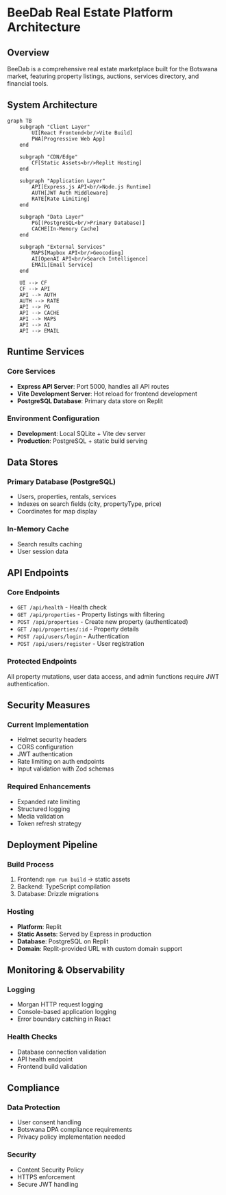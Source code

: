 
# BeeDab Real Estate Platform Architecture

## Overview
BeeDab is a comprehensive real estate marketplace built for the Botswana market, featuring property listings, auctions, services directory, and financial tools.

## System Architecture

```mermaid
graph TB
    subgraph "Client Layer"
        UI[React Frontend<br/>Vite Build]
        PWA[Progressive Web App]
    end
    
    subgraph "CDN/Edge"
        CF[Static Assets<br/>Replit Hosting]
    end
    
    subgraph "Application Layer"
        API[Express.js API<br/>Node.js Runtime]
        AUTH[JWT Auth Middleware]
        RATE[Rate Limiting]
    end
    
    subgraph "Data Layer"
        PG[(PostgreSQL<br/>Primary Database)]
        CACHE[In-Memory Cache]
    end
    
    subgraph "External Services"
        MAPS[Mapbox API<br/>Geocoding]
        AI[OpenAI API<br/>Search Intelligence]
        EMAIL[Email Service]
    end
    
    UI --> CF
    CF --> API
    API --> AUTH
    AUTH --> RATE
    API --> PG
    API --> CACHE
    API --> MAPS
    API --> AI
    API --> EMAIL
```

## Runtime Services

### Core Services
- **Express API Server**: Port 5000, handles all API routes
- **Vite Development Server**: Hot reload for frontend development
- **PostgreSQL Database**: Primary data store on Replit

### Environment Configuration
- **Development**: Local SQLite + Vite dev server
- **Production**: PostgreSQL + static build serving

## Data Stores

### Primary Database (PostgreSQL)
- Users, properties, rentals, services
- Indexes on search fields (city, propertyType, price)
- Coordinates for map display

### In-Memory Cache
- Search results caching
- User session data

## API Endpoints

### Core Endpoints
- `GET /api/health` - Health check
- `GET /api/properties` - Property listings with filtering
- `POST /api/properties` - Create new property (authenticated)
- `GET /api/properties/:id` - Property details
- `POST /api/users/login` - Authentication
- `POST /api/users/register` - User registration

### Protected Endpoints
All property mutations, user data access, and admin functions require JWT authentication.

## Security Measures

### Current Implementation
- Helmet security headers
- CORS configuration
- JWT authentication
- Rate limiting on auth endpoints
- Input validation with Zod schemas

### Required Enhancements
- Expanded rate limiting
- Structured logging
- Media validation
- Token refresh strategy

## Deployment Pipeline

### Build Process
1. Frontend: `npm run build` → static assets
2. Backend: TypeScript compilation
3. Database: Drizzle migrations

### Hosting
- **Platform**: Replit
- **Static Assets**: Served by Express in production
- **Database**: PostgreSQL on Replit
- **Domain**: Replit-provided URL with custom domain support

## Monitoring & Observability

### Logging
- Morgan HTTP request logging
- Console-based application logging
- Error boundary catching in React

### Health Checks
- Database connection validation
- API health endpoint
- Frontend build validation

## Compliance

### Data Protection
- User consent handling
- Botswana DPA compliance requirements
- Privacy policy implementation needed

### Security
- Content Security Policy
- HTTPS enforcement
- Secure JWT handling
